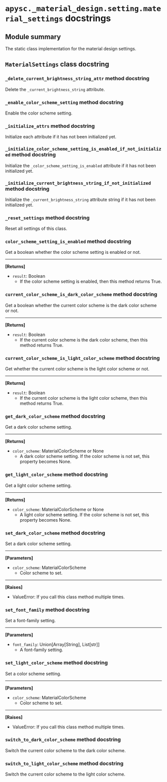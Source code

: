 # `apysc._material_design.setting.material_settings` docstrings

## Module summary

The static class implementation for the material design settings.

## `MaterialSettings` class docstring

### `_delete_current_brightness_string_attr` method docstring

Delete the `_current_brightness_string` attribute.

### `_enable_color_scheme_setting` method docstring

Enable the color scheme setting.

### `_initialize_attrs` method docstring

Initialize each attribute if it has not been initialized yet.

### `_initialize_color_scheme_setting_is_enabled_if_not_initialized` method docstring

Initialize the `_color_scheme_setting_is_enabled` attribute if it has not been initialized yet.

### `_initialize_current_brightness_string_if_not_initialized` method docstring

Initialize the `_current_brightness_string` attribute string if it has not been initialized yet.

### `_reset_settings` method docstring

Reset all settings of this class.

### `color_scheme_setting_is_enabled` method docstring

Get a boolean whether the color scheme setting is enabled or not.<hr>

**[Returns]**

- `result`: Boolean
  - If the color scheme setting is enabled, then this method returns True.

### `current_color_scheme_is_dark_color_scheme` method docstring

Get a boolean whether the current color scheme is the dark color scheme or not.<hr>

**[Returns]**

- `result`: Boolean
  - If the current color scheme is the dark color scheme, then this method returns True.

### `current_color_scheme_is_light_color_scheme` method docstring

Get whether the current color scheme is the light color scheme or not.<hr>

**[Returns]**

- `result`: Boolean
  - If the current color scheme is the light color scheme, then this method returns True.

### `get_dark_color_scheme` method docstring

Get a dark color scheme setting.<hr>

**[Returns]**

- `color_scheme`: MaterialColorScheme or None
  - A dark color scheme setting. If the color scheme is not set, this property becomes None.

### `get_light_color_scheme` method docstring

Get a light color scheme setting.<hr>

**[Returns]**

- `color_scheme`: MaterialColorScheme or None
  - A light color scheme setting. If the color scheme is not set, this property becomes None.

### `set_dark_color_scheme` method docstring

Set a dark color scheme setting.<hr>

**[Parameters]**

- `color_scheme`: MaterialColorScheme
  - Color scheme to set.

<hr>

**[Raises]**

- ValueError: If you call this class method multiple times.

### `set_font_family` method docstring

Set a font-family setting.<hr>

**[Parameters]**

- `font_family`: Union[Array[String], List[str]]
  - A font-family setting.

### `set_light_color_scheme` method docstring

Set a color scheme setting.<hr>

**[Parameters]**

- `color_scheme`: MaterialColorScheme
  - Color scheme to set.

<hr>

**[Raises]**

- ValueError: If you call this class method multiple times.

### `switch_to_dark_color_scheme` method docstring

Switch the current color scheme to the dark color scheme.

### `switch_to_light_color_scheme` method docstring

Switch the current color scheme to the light color scheme.